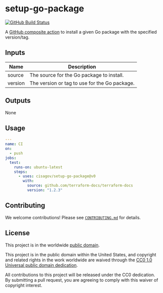 # setup-go-package #

[![GitHub Build Status](https://github.com/cisagov/setup-go-package/workflows/build/badge.svg)](https://github.com/cisagov/setup-go-package/actions)

A [GitHub composite action](https://docs.github.com/en/actions/creating-actions/creating-a-composite-action)
to install a given Go package with the specified version/tag.

## Inputs ##

| Name | Description |
|------|-------------|
| source | The source for the Go package to install. |
| version | The version or tag to use for the Go package. |

## Outputs ##

None

## Usage ##

```yaml
---
name: CI
on:
  - push
jobs:
  test:
    runs-on: ubuntu-latest
    steps:
      - uses: cisagov/setup-go-package@v0
        with:
          source: github.com/terraform-docs/terraform-docs
          version: "1.2.3"
```

## Contributing ##

We welcome contributions!  Please see [`CONTRIBUTING.md`](CONTRIBUTING.md) for
details.

## License ##

This project is in the worldwide [public domain](LICENSE).

This project is in the public domain within the United States, and
copyright and related rights in the work worldwide are waived through
the [CC0 1.0 Universal public domain
dedication](https://creativecommons.org/publicdomain/zero/1.0/).

All contributions to this project will be released under the CC0
dedication. By submitting a pull request, you are agreeing to comply
with this waiver of copyright interest.
